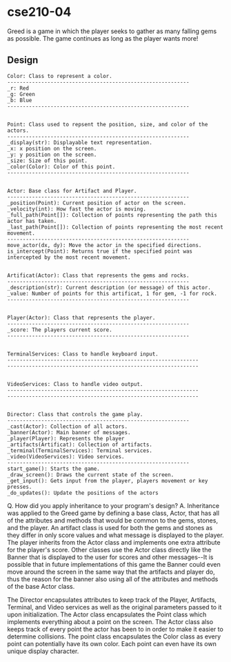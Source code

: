# cse210-04
Greed is a game in which the player seeks to gather as many falling gems as possible. The game continues as long as the player wants more!

## Design

```
Color: Class to represent a color.
-----------------------------------------------------------
_r: Red
_g: Green
_b: Blue
-----------------------------------------------------------


Point: Class used to repsent the position, size, and color of the actors.
-----------------------------------------------------------
_display(str): Displayable text representation.
_x: x position on the screen.
_y: y position on the screen.
_size: Size of this point.
_color(Color): Color of this point.
-----------------------------------------------------------


Actor: Base class for Artifact and Player.
-----------------------------------------------------------
_position(Point): Current position of actor on the screen.
_velocity(int): How fast the actor is moving.
_full_path(Point[]): Collection of points representing the path this actor has taken.
_last_path(Point[]): Collection of points representing the most recent movement.
-----------------------------------------------------------
move_actor(dx, dy): Move the actor in the specified directions.
is_intercept(Point): Returns true if the specified point was intercepted by the most recent movement.


Artificat(Actor): Class that represents the gems and rocks.
-----------------------------------------------------------
_description(str): Current description (or message) of this actor.
_value: Number of points for this artificat, 1 for gem, -1 for rock.
-----------------------------------------------------------


Player(Actor): Class that represents the player.
-----------------------------------------------------------
_score: The players current score.
-----------------------------------------------------------


TerminalServices: Class to handle keyboard input.
--------------------------------------------------------------
--------------------------------------------------------------


VideoServices: Class to handle video output.
--------------------------------------------------------------
--------------------------------------------------------------


Director: Class that controls the game play.
-----------------------------------------------------------
_cast(Actor): Collection of all actors.
_banner(Actor): Main banner of messages.
_player(Player): Represents the player
_artifacts(Artificat): Collection of artifacts.
_terminal(TerminalServices): Terminal services.
_video(VideoServices): Video services.
-----------------------------------------------------------
start_game(): Starts the game.
_draw_screen(): Draws the current state of the screen.
_get_input(): Gets input from the player, players movement or key presses.
_do_updates(): Update the positions of the actors
```


Q. How did you apply inheritance to your program's design?
A. Inheritance was applied to the Greed game by defining a base class, Actor, that has all of the attributes and methods that would be common to the gems, stones, and the player. An artifact class is used for both the gems and stones as they differ in only score values and what message is displayed to the player. The player inherits from the Actor class and implements one extra attribute for the player's score. Other classes use the Actor class directly like the Banner that is displayed to the user for scores and other messages--It is possible that in future implementations of this game the Banner could even move around the screen in the same way that the artifacts and player do, thus the reason for the banner also using all of the attributes and methods of the base Actor class.

The Director encapsulates attributes to keep track of the Player, Artifacts, Terminal, and Video services as well as the original parameters passed to it upon initialization. The Actor class encapsulates the Point class which implements everything about a point on the screen. The Actor class also keeps track of every point the actor has been to in order to make it easier to determine collisions. The point class encapsulates the Color class as every point can potentially have its own color. Each point can even have its own unique display character.
